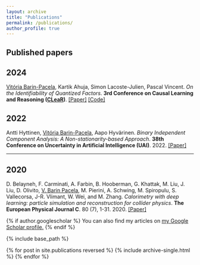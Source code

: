 ```yaml
---
layout: archive
title: "Publications"
permalink: /publications/
author_profile: true
---
```


## Published papers
## 2024
<u>Vitória Barin-Pacela</u>, Kartik Ahuja, Simon Lacoste-Julien, Pascal Vincent. *On the Identifiability of Quantized Factors*. **3rd Conference on Causal Learning and Reasoning ([CLeaR](https://www.cclear.cc/2024))**. [[Paper]](https://arxiv.org/abs/2306.16334) [[Code]](https://github.com/facebookresearch/quantized_identifiability)

## 2022

Antti Hyttinen, <u>Vitória Barin-Pacela</u>, Aapo Hyvärinen. *Binary Independent Component Analysis: A Non-stationarity-based Approach*. **38th Conference on Uncertainty in Artificial Intelligence (UAI)**. 2022. [[Paper]](https://proceedings.mlr.press/v180/hyttinen22a.html)

___

## 2020

D. Belayneh, F. Carminati, A. Farbin, B. Hooberman, G. Khattak, M. Liu, J. Liu, D. Olivito, <u>V. Barin Pacela</u>, M. Pierini, A. Schwing, M. Spiropulu, S. Vallecorsa, J-R. Vlimant, W. Wei, and M. Zhang. *Calorimetry with deep learning: particle simulation and reconstruction for collider physics*. **The European Physical Journal C**. 80 (7), 1-31. 2020. [[Paper]](https://link.springer.com/article/10.1140/epjc/s10052-020-8251-9)

{% if author.googlescholar %}
  You can also find my articles on <u><a href="{{author.googlescholar}}">my Google Scholar profile</a>.</u>
{% endif %}

{% include base_path %}

{% for post in site.publications reversed %}
  {% include archive-single.html %}
{% endfor %}
